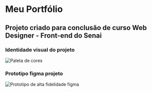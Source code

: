 # Meu Portfólio

## Projeto criado para conclusão de curso Web Designer - Front-end do Senai

### Identidade visual do projeto

![Paleta de cores](/src/img/Paleta.png)

### Prototipo figma projeto

![Prototipo de alta fidelidade figma](/src/img/Desktop.png)

